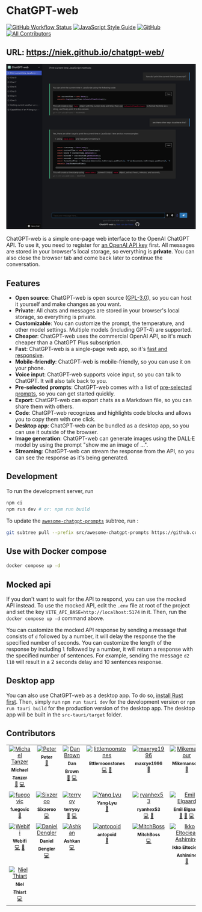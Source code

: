 # ChatGPT-web
[![GitHub Workflow Status](https://img.shields.io/github/actions/workflow/status/Niek/chatgpt-web/pages.yml?style=flat-square)](https://github.com/Niek/chatgpt-web/actions/workflows/pages.yml)
[![JavaScript Style Guide](https://img.shields.io/badge/code_style-standard-brightgreen.svg?style=flat-square)](https://standardjs.com)
[![GitHub](https://img.shields.io/github/license/Niek/chatgpt-web)](/LICENSE)
[![All Contributors](https://img.shields.io/github/all-contributors/Niek/chatgpt-web?color=ee8449&style=flat-square)](#contributors)

## **URL**: https://niek.github.io/chatgpt-web/

![Screenshot of ChatGPT-web](.github/screenshot.png)


ChatGPT-web is a simple one-page web interface to the OpenAI ChatGPT API. To use it, you need to register for [an OpenAI API key](https://platform.openai.com/account/api-keys) first. All messages are stored in your browser's local storage, so everything is **private**. You can also close the browser tab and come back later to continue the conversation.

## Features
* **Open source**: ChatGPT-web is open source ([GPL-3.0](/LICENSE)), so you can host it yourself and make changes as you want.
* **Private**: All chats and messages are stored in your browser's local storage, so everything is private.
* **Customizable**: You can customize the prompt, the temperature, and other model settings. Multiple models (including GPT-4) are supported.
* **Cheaper**: ChatGPT-web uses the commercial OpenAI API, so it's much cheaper than a ChatGPT Plus subscription.
* **Fast**: ChatGPT-web is a single-page web app, so it's [fast and responsive](https://pagespeed.web.dev/analysis/https-niek-github-io-chatgpt-web/8xv5uwrnes).
* **Mobile-friendly**: ChatGPT-web is mobile-friendly, so you can use it on your phone.
* **Voice input**: ChatGPT-web supports voice input, so you can talk to ChatGPT. It will also talk back to you.
* **Pre-selected prompts**: ChatGPT-web comes with a list of [pre-selected prompts](https://github.com/f/awesome-chatgpt-prompts), so you can get started quickly.
* **Export**: ChatGPT-web can export chats as a Markdown file, so you can share them with others.
* **Code**: ChatGPT-web recognizes and highlights code blocks and allows you to copy them with one click.
* **Desktop app**: ChatGPT-web can be bundled as a desktop app, so you can use it outside of the browser.
* **Image generation**: ChatGPT-web can generate images using the DALL·E model by using the prompt "show me an image of ...".
* **Streaming**: ChatGPT-web can stream the response from the API, so you can see the response as it's being generated.

## Development

To run the development server, run

```bash
npm ci
npm run dev # or: npm run build
```

To update the [`awesome-chatgpt-prompts`](/src/awesome-chatgpt-prompts/) subtree, run :
```bash
git subtree pull --prefix src/awesome-chatgpt-prompts https://github.com/f/awesome-chatgpt-prompts.git main --squash
```

## Use with Docker compose

```bash
docker compose up -d
```

## Mocked api
If you don't want to wait for the API to respond, you can use the mocked API instead. To use the mocked API, edit the `.env` file at root of the project and set the key `VITE_API_BASE=http://localhost:5174` in it. Then, run the `docker compose up -d` command above.

You can customize the mocked API response by sending a message that consists of `d` followed by a number, it will delay the response the the specified number of seconds. You can customize the length of the response by including `l` followed by a number, it will return a response with the specified number of sentences.
For example, sending the message `d2 l10` will result in a 2 seconds delay and 10 sentences response.

## Desktop app

You can also use ChatGPT-web as a desktop app. To do so, [install Rust first](https://www.rust-lang.org/tools/install). Then, simply run `npm run tauri dev` for the development version or `npm run tauri build` for the production version of the desktop app. The desktop app will be built in the `src-tauri/target` folder.

## Contributors

<!-- ALL-CONTRIBUTORS-LIST:START - Do not remove or modify this section -->
<!-- prettier-ignore-start -->
<!-- markdownlint-disable -->
<table>
  <tbody>
    <tr>
      <td align="center" valign="top" width="14.28%"><a href="https://github.com/Michael-Tanzer"><img src="https://avatars.githubusercontent.com/u/23483071?v=4?s=100" width="100px;" alt="Michael Tanzer"/><br /><sub><b>Michael Tanzer</b></sub></a><br /><a href="#ideas-Michael-Tanzer" title="Ideas, Planning, & Feedback">🤔</a> <a href="https://github.com/Niek/chatgpt-web/commits?author=Michael-Tanzer" title="Code">💻</a></td>
      <td align="center" valign="top" width="14.28%"><a href="https://github.com/petergeneric"><img src="https://avatars.githubusercontent.com/u/870655?v=4?s=100" width="100px;" alt="Peter"/><br /><sub><b>Peter</b></sub></a><br /><a href="#ideas-petergeneric" title="Ideas, Planning, & Feedback">🤔</a></td>
      <td align="center" valign="top" width="14.28%"><a href="https://danb.me"><img src="https://avatars.githubusercontent.com/u/8343178?v=4?s=100" width="100px;" alt="Dan Brown"/><br /><sub><b>Dan Brown</b></sub></a><br /><a href="#ideas-ssddanbrown" title="Ideas, Planning, & Feedback">🤔</a> <a href="https://github.com/Niek/chatgpt-web/commits?author=ssddanbrown" title="Code">💻</a></td>
      <td align="center" valign="top" width="14.28%"><a href="https://github.com/littlemoonstones"><img src="https://avatars.githubusercontent.com/u/32943414?v=4?s=100" width="100px;" alt="littlemoonstones"/><br /><sub><b>littlemoonstones</b></sub></a><br /><a href="https://github.com/Niek/chatgpt-web/commits?author=littlemoonstones" title="Code">💻</a> <a href="#ideas-littlemoonstones" title="Ideas, Planning, & Feedback">🤔</a></td>
      <td align="center" valign="top" width="14.28%"><a href="https://github.com/maxrye1996"><img src="https://avatars.githubusercontent.com/u/28844671?v=4?s=100" width="100px;" alt="maxrye1996"/><br /><sub><b>maxrye1996</b></sub></a><br /><a href="https://github.com/Niek/chatgpt-web/issues?q=author%3Amaxrye1996" title="Bug reports">🐛</a></td>
      <td align="center" valign="top" width="14.28%"><a href="https://github.com/Mikemansour"><img src="https://avatars.githubusercontent.com/u/50986937?v=4?s=100" width="100px;" alt="Mikemansour"/><br /><sub><b>Mikemansour</b></sub></a><br /><a href="#ideas-Mikemansour" title="Ideas, Planning, & Feedback">🤔</a></td>
      <td align="center" valign="top" width="14.28%"><a href="https://github.com/abc91199"><img src="https://avatars.githubusercontent.com/u/16594734?v=4?s=100" width="100px;" alt="abc91199"/><br /><sub><b>abc91199</b></sub></a><br /><a href="#ideas-abc91199" title="Ideas, Planning, & Feedback">🤔</a></td>
    </tr>
    <tr>
      <td align="center" valign="top" width="14.28%"><a href="https://github.com/fuegovic"><img src="https://avatars.githubusercontent.com/u/32828263?v=4?s=100" width="100px;" alt="fuegovic"/><br /><sub><b>fuegovic</b></sub></a><br /><a href="#ideas-fuegovic" title="Ideas, Planning, & Feedback">🤔</a></td>
      <td align="center" valign="top" width="14.28%"><a href="https://www.liuin.cn"><img src="https://avatars.githubusercontent.com/u/20949383?v=4?s=100" width="100px;" alt="Sixzeroo"/><br /><sub><b>Sixzeroo</b></sub></a><br /><a href="https://github.com/Niek/chatgpt-web/commits?author=Sixzeroo" title="Code">💻</a></td>
      <td align="center" valign="top" width="14.28%"><a href="http://terryoy.github.io/"><img src="https://avatars.githubusercontent.com/u/1171589?v=4?s=100" width="100px;" alt="terryoy"/><br /><sub><b>terryoy</b></sub></a><br /><a href="#ideas-terryoy" title="Ideas, Planning, & Feedback">🤔</a> <a href="https://github.com/Niek/chatgpt-web/commits?author=terryoy" title="Code">💻</a></td>
      <td align="center" valign="top" width="14.28%"><a href="https://www.linkedin.com/in/yang-lyu-902/"><img src="https://avatars.githubusercontent.com/u/15838074?v=4?s=100" width="100px;" alt="Yang Lyu"/><br /><sub><b>Yang Lyu</b></sub></a><br /><a href="https://github.com/Niek/chatgpt-web/issues?q=author%3Ayanglyu902" title="Bug reports">🐛</a></td>
      <td align="center" valign="top" width="14.28%"><a href="https://github.com/ryanhex53"><img src="https://avatars.githubusercontent.com/u/360426?v=4?s=100" width="100px;" alt="ryanhex53"/><br /><sub><b>ryanhex53</b></sub></a><br /><a href="https://github.com/Niek/chatgpt-web/commits?author=ryanhex53" title="Code">💻</a> <a href="#design-ryanhex53" title="Design">🎨</a></td>
      <td align="center" valign="top" width="14.28%"><a href="https://github.com/shivan2418"><img src="https://avatars.githubusercontent.com/u/40603805?v=4?s=100" width="100px;" alt="Emil Elgaard"/><br /><sub><b>Emil Elgaard</b></sub></a><br /><a href="#ideas-shivan2418" title="Ideas, Planning, & Feedback">🤔</a> <a href="#design-shivan2418" title="Design">🎨</a> <a href="https://github.com/Niek/chatgpt-web/commits?author=shivan2418" title="Code">💻</a></td>
      <td align="center" valign="top" width="14.28%"><a href="https://github.com/felixschwamm"><img src="https://avatars.githubusercontent.com/u/50438383?v=4?s=100" width="100px;" alt="felixschwamm"/><br /><sub><b>felixschwamm</b></sub></a><br /><a href="https://github.com/Niek/chatgpt-web/commits?author=felixschwamm" title="Code">💻</a> <a href="#ideas-felixschwamm" title="Ideas, Planning, & Feedback">🤔</a></td>
    </tr>
    <tr>
      <td align="center" valign="top" width="14.28%"><a href="https://github.com/Webifi"><img src="https://avatars.githubusercontent.com/u/5082671?v=4?s=100" width="100px;" alt="Webifi"/><br /><sub><b>Webifi</b></sub></a><br /><a href="https://github.com/Niek/chatgpt-web/commits?author=Webifi" title="Code">💻</a> <a href="#ideas-Webifi" title="Ideas, Planning, & Feedback">🤔</a></td>
      <td align="center" valign="top" width="14.28%"><a href="https://github.com/Madrawn"><img src="https://avatars.githubusercontent.com/u/1095756?v=4?s=100" width="100px;" alt="Daniel Dengler"/><br /><sub><b>Daniel Dengler</b></sub></a><br /><a href="https://github.com/Niek/chatgpt-web/commits?author=Madrawn" title="Code">💻</a></td>
      <td align="center" valign="top" width="14.28%"><a href="http://ashkanph.github.io"><img src="https://avatars.githubusercontent.com/u/22937754?v=4?s=100" width="100px;" alt="Ashkan"/><br /><sub><b>Ashkan</b></sub></a><br /><a href="https://github.com/Niek/chatgpt-web/commits?author=Ashkanph" title="Code">💻</a></td>
      <td align="center" valign="top" width="14.28%"><a href="https://github.com/antopoid"><img src="https://avatars.githubusercontent.com/u/83502336?v=4?s=100" width="100px;" alt="antopoid"/><br /><sub><b>antopoid</b></sub></a><br /><a href="https://github.com/Niek/chatgpt-web/commits?author=antopoid" title="Documentation">📖</a></td>
      <td align="center" valign="top" width="14.28%"><a href="https://github.com/MitchBoss"><img src="https://avatars.githubusercontent.com/u/42152605?v=4?s=100" width="100px;" alt="MitchBoss"/><br /><sub><b>MitchBoss</b></sub></a><br /><a href="https://github.com/Niek/chatgpt-web/commits?author=MitchBoss" title="Code">💻</a></td>
      <td align="center" valign="top" width="14.28%"><a href="https://github.com/eltociear"><img src="https://avatars.githubusercontent.com/u/22633385?v=4?s=100" width="100px;" alt="Ikko Eltociear Ashimine"/><br /><sub><b>Ikko Eltociear Ashimine</b></sub></a><br /><a href="https://github.com/Niek/chatgpt-web/commits?author=eltociear" title="Documentation">📖</a></td>
      <td align="center" valign="top" width="14.28%"><a href="https://github.com/jaxtew"><img src="https://avatars.githubusercontent.com/u/6759159?v=4?s=100" width="100px;" alt="Jackson Stewart"/><br /><sub><b>Jackson Stewart</b></sub></a><br /><a href="https://github.com/Niek/chatgpt-web/issues?q=author%3Ajaxtew" title="Bug reports">🐛</a></td>
    </tr>
    <tr>
      <td align="center" valign="top" width="14.28%"><a href="https://github.com/nielthiart"><img src="https://avatars.githubusercontent.com/u/154435?v=4?s=100" width="100px;" alt="Niel Thiart"/><br /><sub><b>Niel Thiart</b></sub></a><br /><a href="https://github.com/Niek/chatgpt-web/commits?author=nielthiart" title="Code">💻</a></td>
    </tr>
  </tbody>
</table>

<!-- markdownlint-restore -->
<!-- prettier-ignore-end -->

<!-- ALL-CONTRIBUTORS-LIST:END -->
